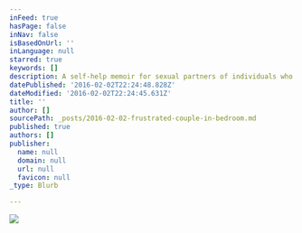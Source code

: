 ```yaml
---
inFeed: true
hasPage: false
inNav: false
isBasedOnUrl: ''
inLanguage: null
starred: true
keywords: []
description: A self-help memoir for sexual partners of individuals who may be asexual.
datePublished: '2016-02-02T22:24:48.828Z'
dateModified: '2016-02-02T22:24:45.631Z'
title: ''
author: []
sourcePath: _posts/2016-02-02-frustrated-couple-in-bedroom.md
published: true
authors: []
publisher:
  name: null
  domain: null
  url: null
  favicon: null
_type: Blurb

---
```

![](https://s3-us-west-2.amazonaws.com/the-grid-img/p/410b297480764e3569064b9ceca2a1c0805f7aba.jpg)
